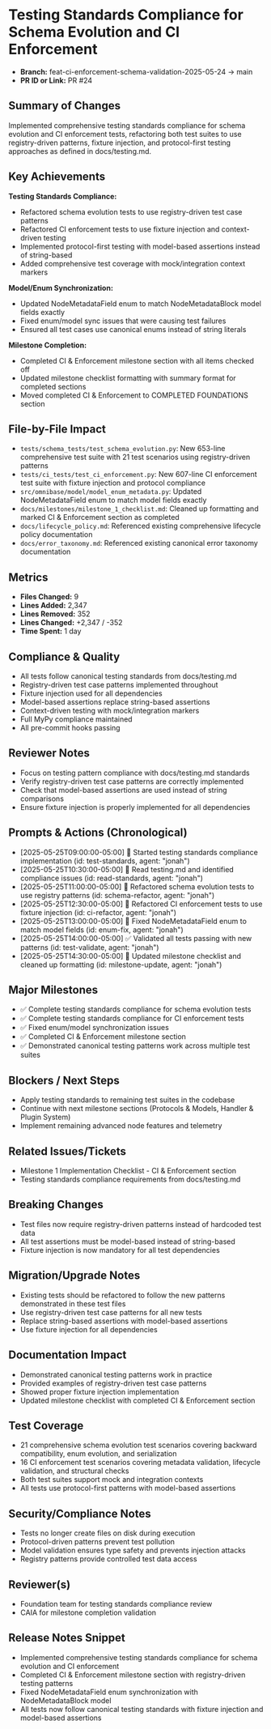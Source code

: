 <!-- === OmniNode:Metadata ===
metadata_version: 0.1.0
protocol_version: 1.1.0
owner: OmniNode Team
copyright: OmniNode Team
schema_version: 1.1.0
name: pr_description_2025_05_25_pr24.md
version: 1.0.0
uuid: 0474a4b6-a596-473c-b397-67be50fea638
author: OmniNode Team
created_at: 2025-05-25T05:56:33.489649
last_modified_at: 2025-05-25T09:56:40.617556
description: Stamped by ONEX
state_contract: state_contract://default
lifecycle: active
hash: ac550e387a2ea2dbbfde7282b4cb4e488d03d94e04278f2ab56c8d9fb5addcc6
entrypoint: python@pr_description_2025_05_25_pr24.md
runtime_language_hint: python>=3.11
namespace: onex.stamped.pr_description_2025_05_25_pr24
meta_type: tool
<!-- === /OmniNode:Metadata === -->


# Testing Standards Compliance for Schema Evolution and CI Enforcement

- **Branch:** feat-ci-enforcement-schema-validation-2025-05-24 → main
- **PR ID or Link:** PR #24

## Summary of Changes
Implemented comprehensive testing standards compliance for schema evolution and CI enforcement tests, refactoring both test suites to use registry-driven patterns, fixture injection, and protocol-first testing approaches as defined in docs/testing.md.

## Key Achievements
**Testing Standards Compliance:**
- Refactored schema evolution tests to use registry-driven test case patterns
- Refactored CI enforcement tests to use fixture injection and context-driven testing
- Implemented protocol-first testing with model-based assertions instead of string-based
- Added comprehensive test coverage with mock/integration context markers

**Model/Enum Synchronization:**
- Updated NodeMetadataField enum to match NodeMetadataBlock model fields exactly
- Fixed enum/model sync issues that were causing test failures
- Ensured all test cases use canonical enums instead of string literals

**Milestone Completion:**
- Completed CI & Enforcement milestone section with all items checked off
- Updated milestone checklist formatting with summary format for completed sections
- Moved completed CI & Enforcement to COMPLETED FOUNDATIONS section

## File-by-File Impact
- `tests/schema_tests/test_schema_evolution.py`: New 653-line comprehensive test suite with 21 test scenarios using registry-driven patterns
- `tests/ci_tests/test_ci_enforcement.py`: New 607-line CI enforcement test suite with fixture injection and protocol compliance
- `src/omnibase/model/model_enum_metadata.py`: Updated NodeMetadataField enum to match model fields exactly
- `docs/milestones/milestone_1_checklist.md`: Cleaned up formatting and marked CI & Enforcement section as completed
- `docs/lifecycle_policy.md`: Referenced existing comprehensive lifecycle policy documentation
- `docs/error_taxonomy.md`: Referenced existing canonical error taxonomy documentation

## Metrics
- **Files Changed:** 9
- **Lines Added:** 2,347
- **Lines Removed:** 352
- **Lines Changed:** +2,347 / -352
- **Time Spent:** 1 day

## Compliance & Quality
- All tests follow canonical testing standards from docs/testing.md
- Registry-driven test case patterns implemented throughout
- Fixture injection used for all dependencies
- Model-based assertions replace string-based assertions
- Context-driven testing with mock/integration markers
- Full MyPy compliance maintained
- All pre-commit hooks passing

## Reviewer Notes
- Focus on testing pattern compliance with docs/testing.md standards
- Verify registry-driven test case patterns are correctly implemented
- Check that model-based assertions are used instead of string comparisons
- Ensure fixture injection is properly implemented for all dependencies

## Prompts & Actions (Chronological)
- [2025-05-25T09:00:00-05:00] 🧪 Started testing standards compliance implementation (id: test-standards, agent: "jonah")
- [2025-05-25T10:30:00-05:00] 📝 Read testing.md and identified compliance issues (id: read-standards, agent: "jonah")
- [2025-05-25T11:00:00-05:00] 🔧 Refactored schema evolution tests to use registry patterns (id: schema-refactor, agent: "jonah")
- [2025-05-25T12:30:00-05:00] 🔧 Refactored CI enforcement tests to use fixture injection (id: ci-refactor, agent: "jonah")
- [2025-05-25T13:00:00-05:00] 🔧 Fixed NodeMetadataField enum to match model fields (id: enum-fix, agent: "jonah")
- [2025-05-25T14:00:00-05:00] ✅ Validated all tests passing with new patterns (id: test-validate, agent: "jonah")
- [2025-05-25T14:30:00-05:00] 📝 Updated milestone checklist and cleaned up formatting (id: milestone-update, agent: "jonah")

## Major Milestones
- ✅ Complete testing standards compliance for schema evolution tests
- ✅ Complete testing standards compliance for CI enforcement tests
- ✅ Fixed enum/model synchronization issues
- ✅ Completed CI & Enforcement milestone section
- ✅ Demonstrated canonical testing patterns work across multiple test suites

## Blockers / Next Steps
- Apply testing standards to remaining test suites in the codebase
- Continue with next milestone sections (Protocols & Models, Handler & Plugin System)
- Implement remaining advanced node features and telemetry

## Related Issues/Tickets
- Milestone 1 Implementation Checklist - CI & Enforcement section
- Testing standards compliance requirements from docs/testing.md

## Breaking Changes
- Test files now require registry-driven patterns instead of hardcoded test data
- All test assertions must be model-based instead of string-based
- Fixture injection is now mandatory for all test dependencies

## Migration/Upgrade Notes
- Existing tests should be refactored to follow the new patterns demonstrated in these test files
- Use registry-driven test case patterns for all new tests
- Replace string-based assertions with model-based assertions
- Use fixture injection for all dependencies

## Documentation Impact
- Demonstrated canonical testing patterns work in practice
- Provided examples of registry-driven test case patterns
- Showed proper fixture injection implementation
- Updated milestone checklist with completed CI & Enforcement section

## Test Coverage
- 21 comprehensive schema evolution test scenarios covering backward compatibility, enum evolution, and serialization
- 16 CI enforcement test scenarios covering metadata validation, lifecycle validation, and structural checks
- Both test suites support mock and integration contexts
- All tests use protocol-first patterns with model-based assertions

## Security/Compliance Notes
- Tests no longer create files on disk during execution
- Protocol-driven patterns prevent test pollution
- Model validation ensures type safety and prevents injection attacks
- Registry patterns provide controlled test data access

## Reviewer(s)
- Foundation team for testing standards compliance review
- CAIA for milestone completion validation

## Release Notes Snippet
- Implemented comprehensive testing standards compliance for schema evolution and CI enforcement
- Completed CI & Enforcement milestone section with registry-driven testing patterns
- Fixed NodeMetadataField enum synchronization with NodeMetadataBlock model
- All tests now follow canonical testing standards with fixture injection and model-based assertions
